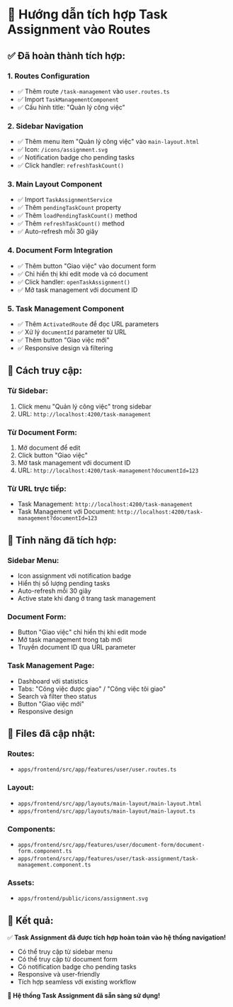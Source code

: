 # 🚀 Hướng dẫn tích hợp Task Assignment vào Routes

## ✅ **Đã hoàn thành tích hợp:**

### 1. **Routes Configuration**
- ✅ Thêm route `/task-management` vào `user.routes.ts`
- ✅ Import `TaskManagementComponent`
- ✅ Cấu hình title: "Quản lý công việc"

### 2. **Sidebar Navigation**
- ✅ Thêm menu item "Quản lý công việc" vào `main-layout.html`
- ✅ Icon: `/icons/assignment.svg`
- ✅ Notification badge cho pending tasks
- ✅ Click handler: `refreshTaskCount()`

### 3. **Main Layout Component**
- ✅ Import `TaskAssignmentService`
- ✅ Thêm `pendingTaskCount` property
- ✅ Thêm `loadPendingTaskCount()` method
- ✅ Thêm `refreshTaskCount()` method
- ✅ Auto-refresh mỗi 30 giây

### 4. **Document Form Integration**
- ✅ Thêm button "Giao việc" vào document form
- ✅ Chỉ hiển thị khi edit mode và có document
- ✅ Click handler: `openTaskAssignment()`
- ✅ Mở task management với document ID

### 5. **Task Management Component**
- ✅ Thêm `ActivatedRoute` để đọc URL parameters
- ✅ Xử lý `documentId` parameter từ URL
- ✅ Thêm button "Giao việc mới"
- ✅ Responsive design và filtering

## 🎯 **Cách truy cập:**

### **Từ Sidebar:**
1. Click menu "Quản lý công việc" trong sidebar
2. URL: `http://localhost:4200/task-management`

### **Từ Document Form:**
1. Mở document để edit
2. Click button "Giao việc" 
3. Mở task management với document ID
4. URL: `http://localhost:4200/task-management?documentId=123`

### **Từ URL trực tiếp:**
- Task Management: `http://localhost:4200/task-management`
- Task Management với Document: `http://localhost:4200/task-management?documentId=123`

## 🔧 **Tính năng đã tích hợp:**

### **Sidebar Menu:**
- Icon assignment với notification badge
- Hiển thị số lượng pending tasks
- Auto-refresh mỗi 30 giây
- Active state khi đang ở trang task management

### **Document Form:**
- Button "Giao việc" chỉ hiển thị khi edit mode
- Mở task management trong tab mới
- Truyền document ID qua URL parameter

### **Task Management Page:**
- Dashboard với statistics
- Tabs: "Công việc được giao" / "Công việc tôi giao"
- Search và filter theo status
- Button "Giao việc mới"
- Responsive design

## 📁 **Files đã cập nhật:**

### **Routes:**
- `apps/frontend/src/app/features/user/user.routes.ts`

### **Layout:**
- `apps/frontend/src/app/layouts/main-layout/main-layout.html`
- `apps/frontend/src/app/layouts/main-layout/main-layout.ts`

### **Components:**
- `apps/frontend/src/app/features/user/document-form/document-form.component.ts`
- `apps/frontend/src/app/features/user/task-assignment/task-management.component.ts`

### **Assets:**
- `apps/frontend/public/icons/assignment.svg`

## 🎉 **Kết quả:**

✅ **Task Assignment đã được tích hợp hoàn toàn vào hệ thống navigation!**

- Có thể truy cập từ sidebar menu
- Có thể truy cập từ document form
- Có notification badge cho pending tasks
- Responsive và user-friendly
- Tích hợp seamless với existing workflow

**🚀 Hệ thống Task Assignment đã sẵn sàng sử dụng!**

